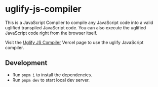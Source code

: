 # uglify-js-compiler

This is a JavaScript Compiler to compile any JavaScript code into a valid uglified transpiled JavaScript code. You can also execute the uglified JavaScript code right from the browser itself.

Visit the [Uglify JS Compiler](https://amitsingh-007.github.io/uglify-js-compiler/) Vercel page to use the uglify JavaScript compiler.

## Development

* Run `pnpm i` to install the dependencies.
* Run `pnpm dev` to start local dev server.
